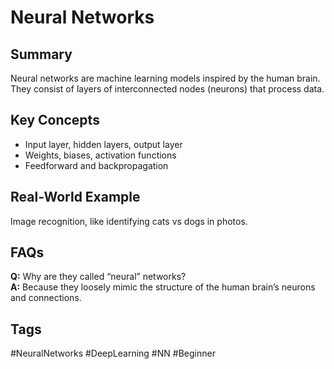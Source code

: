 # Neural Networks

## Summary
Neural networks are machine learning models inspired by the human brain. They consist of layers of interconnected nodes (neurons) that process data.

## Key Concepts
- Input layer, hidden layers, output layer
- Weights, biases, activation functions
- Feedforward and backpropagation

## Real-World Example
Image recognition, like identifying cats vs dogs in photos.

## FAQs
**Q:** Why are they called “neural” networks?  
**A:** Because they loosely mimic the structure of the human brain’s neurons and connections.

## Tags
#NeuralNetworks #DeepLearning #NN #Beginner
